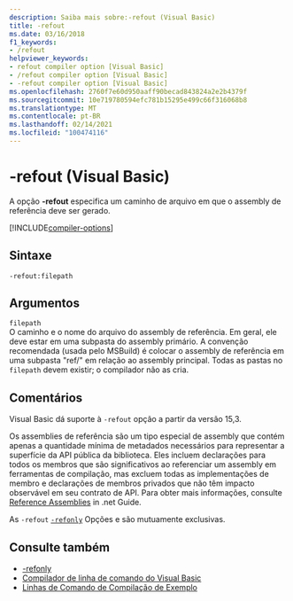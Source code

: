 ```yaml
---
description: Saiba mais sobre:-refout (Visual Basic)
title: -refout
ms.date: 03/16/2018
f1_keywords:
- /refout
helpviewer_keywords:
- refout compiler option [Visual Basic]
- /refout compiler option [Visual Basic]
- -refout compiler option [Visual Basic]
ms.openlocfilehash: 2760f7e60d950aaff90becad843824a2e2b4379f
ms.sourcegitcommit: 10e719780594efc781b15295e499c66f316068b8
ms.translationtype: MT
ms.contentlocale: pt-BR
ms.lasthandoff: 02/14/2021
ms.locfileid: "100474116"
---
```

# <a name="-refout-visual-basic"></a>-refout (Visual Basic)

A opção **-refout** especifica um caminho de arquivo em que o assembly de referência deve ser gerado.

[!INCLUDE[compiler-options](~/includes/compiler-options.md)]

## <a name="syntax"></a>Sintaxe

```console
-refout:filepath
```

## <a name="arguments"></a>Argumentos

`filepath`  
O caminho e o nome do arquivo do assembly de referência. Em geral, ele deve estar em uma subpasta do assembly primário. A convenção recomendada (usada pelo MSBuild) é colocar o assembly de referência em uma subpasta "ref/" em relação ao assembly principal. Todas as pastas no `filepath` devem existir; o compilador não as cria.

## <a name="remarks"></a>Comentários

Visual Basic dá suporte à `-refout` opção a partir da versão 15,3.

Os assemblies de referência são um tipo especial de assembly que contém apenas a quantidade mínima de metadados necessários para representar a superfície da API pública da biblioteca. Eles incluem declarações para todos os membros que são significativos ao referenciar um assembly em ferramentas de compilação, mas excluem todas as implementações de membro e declarações de membros privados que não têm impacto observável em seu contrato de API. Para obter mais informações, consulte [Reference Assemblies](../../../standard/assembly/reference-assemblies.md) in .net Guide.

As `-refout` [`-refonly`](refonly-compiler-option.md) Opções e são mutuamente exclusivas.

## <a name="see-also"></a>Consulte também

- [-refonly](refonly-compiler-option.md)
- [Compilador de linha de comando do Visual Basic](index.md)
- [Linhas de Comando de Compilação de Exemplo](sample-compilation-command-lines.md)
